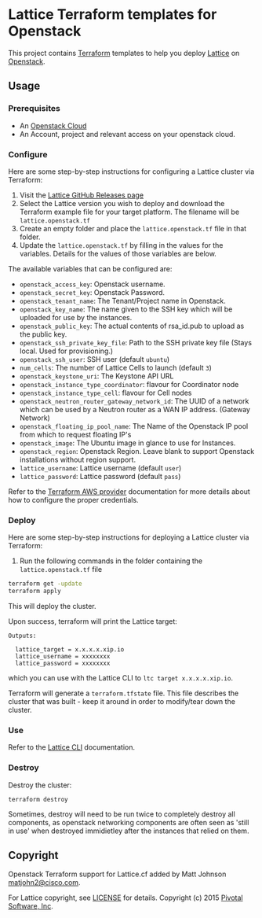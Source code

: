 # Lattice Terraform templates for Openstack

This project contains [Terraform](https://www.terraform.io/) templates to help you deploy
[Lattice](https://github.com/cloudfoundry-incubator/lattice) on
[Openstack](http://www.openstack.org/).

## Usage

### Prerequisites

* An [Openstack Cloud](http://www.openstack.org/)
* An Account, project and relevant access on your openstack cloud.

### Configure

Here are some step-by-step instructions for configuring a Lattice cluster via Terraform:

1. Visit the [Lattice GitHub Releases page](https://github.com/cloudfoundry-incubator/lattice/releases#)
2. Select the Lattice version you wish to deploy and download the Terraform example file for your target platform.  The filename will be `lattice.openstack.tf`
3. Create an empty folder and place the `lattice.openstack.tf` file in that folder.
4. Update the `lattice.openstack.tf` by filling in the values for the variables.  Details for the values of those variables are below.

The available variables that can be configured are:

* `openstack_access_key`: Openstack username.
* `openstack_secret_key`: Openstack Password.
* `openstack_tenant_name`: The Tenant/Project name in Openstack.
* `openstack_key_name`: The name given to the SSH key which will be uploaded for use by the instances.
* `openstack_public_key`: The actual contents of rsa_id.pub to upload as the public key.
* `openstack_ssh_private_key_file`: Path to the SSH private key file (Stays local. Used for provisioning.)
* `openstack_ssh_user`: SSH user (default `ubuntu`)
* `num_cells`: The number of Lattice Cells to launch (default `3`)
* `openstack_keystone_uri`: The Keystone API URL
*  `openstack_instance_type_coordinator`: flavour for Coordinator node
* `openstack_instance_type_cell`: flavour for Cell nodes
* `openstack_neutron_router_gateway_network_id`: The UUID of a network which can be used by a Neutron router as a WAN IP address. (Gateway Network)
* `openstack_floating_ip_pool_name`: The Name of the Openstack IP pool from which to request floating IP's
* `openstack_image`: The Ubuntu image in glance to use for Instances.
* `openstack_region`: Openstack Region. Leave blank to support Openstack installations without region support.
* `lattice_username`: Lattice username (default `user`)
* `lattice_password`: Lattice password (default `pass`)


Refer to the [Terraform AWS provider](https://www.terraform.io/docs/providers/openstack/index.html)
documentation for more details about how to configure the proper credentials.

### Deploy

Here are some step-by-step instructions for deploying a Lattice cluster via Terraform:

1. Run the following commands in the folder containing the `lattice.openstack.tf` file

  ```bash
  terraform get -update
  terraform apply
  ```

  This will deploy the cluster.

Upon success, terraform will print the Lattice target:

```
Outputs:

  lattice_target = x.x.x.x.xip.io
  lattice_username = xxxxxxxx
  lattice_password = xxxxxxxx
```

which you can use with the Lattice CLI to `ltc target x.x.x.x.xip.io`.

Terraform will generate a `terraform.tfstate` file.  This file describes the cluster that was built - keep it around in order to modify/tear down the cluster.

### Use

Refer to the [Lattice CLI](https://github.com/cloudfoundry-incubator/lattice/tree/master/ltc) documentation.

### Destroy

Destroy the cluster:

```
terraform destroy
```

Sometimes, destroy will need to be run twice to completely destroy all components, as openstack networking components are often seen as 'still in use' when destroyed immidietley after the instances that relied on them.

## Copyright
Openstack Terraform support for Lattice.cf added by Matt Johnson <matjohn2@cisco.com>.

For Lattice copyright, see [LICENSE](https://github.com/cloudfoundry-incubator/lattice/blob/master/LICENSE) for details.
Copyright (c) 2015 [Pivotal Software, Inc](http://www.pivotal.io/).
